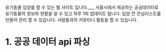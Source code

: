 유기동물 입양를 할 수 있는 웹 사이트 입니다.___
서울시에서 제공하는 공공데이터로 유기동물의 정보와 현황을 알 수 있고 하루 1회 업데이트 됩니다.
입양 전 관심리스트를 만들어 관리 할 수 있습니다.
사람들과의 커뮤티니 활동을 할  수 있습니다.
# 1. 공공 데이터 api 파싱
